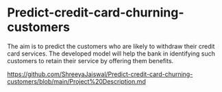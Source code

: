 # Predict-credit-card-churning-customers
The aim is to predict the customers who are likely to withdraw their credit card services. The developed model will help the bank in identifying such customers to retain their service by offering them benefits.


https://github.com/ShreeyaJaiswal/Predict-credit-card-churning-customers/blob/main/Project%20Description.md
